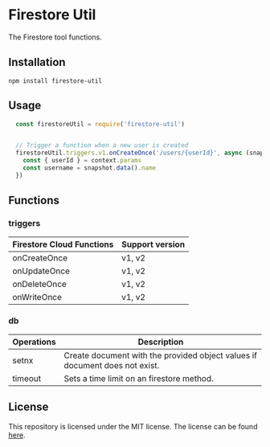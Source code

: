 # Firestore Util

The Firestore tool functions.

## Installation

`npm install firestore-util`

## Usage

```javascript
  const firestoreUtil = require('firestore-util')


  // Trigger a function when a new user is created
  firestoreUtil.triggers.v1.onCreateOnce('/users/{userId}', async (snapshot, context) => {
    const { userId } = context.params
    const username = snapshot.data().name
  })
```

## Functions

### triggers

| Firestore Cloud Functions | Support version |
| --- | --- |
| onCreateOnce | v1, v2 | 
| onUpdateOnce | v1, v2 |
| onDeleteOnce | v1, v2 |
| onWriteOnce  | v1, v2 |

### db

| Operations | Description |
| --- | --- |
| setnx | Create document with the provided object values if document does not exist. |
| timeout | Sets a time limit on an firestore method. |

## License

This repository is licensed under the MIT license.
The license can be found [here](./LICENSE).